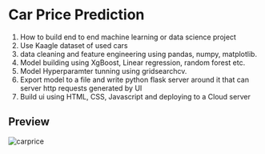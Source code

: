 # Car Price Prediction
1) How to build end to end machine learning or data science project
2) Use Kaagle dataset of used cars
3) data cleaning and feature engineering using pandas, numpy, matplotlib.
4) Model building using XgBoost, Linear regression, random  forest etc.
5) Model Hyperparamter tunning using gridsearchcv.
6) Export model to a file and write python flask server around it that can server http requests generated by UI
7) Build ui using HTML, CSS, Javascript and deploying to a Cloud server



## Preview
![carprice](https://user-images.githubusercontent.com/51831819/111029902-49b22480-8425-11eb-88ad-5682c53208cc.PNG)
